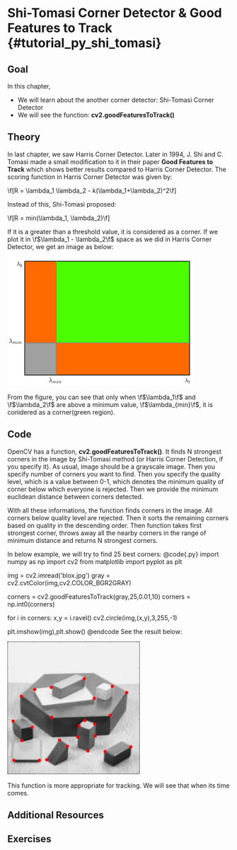 Shi-Tomasi Corner Detector & Good Features to Track {#tutorial_py_shi_tomasi}
===================================================

Goal
----

In this chapter,

-   We will learn about the another corner detector: Shi-Tomasi Corner Detector
-   We will see the function: **cv2.goodFeaturesToTrack()**

Theory
------

In last chapter, we saw Harris Corner Detector. Later in 1994, J. Shi and C. Tomasi made a small
modification to it in their paper **Good Features to Track** which shows better results compared to
Harris Corner Detector. The scoring function in Harris Corner Detector was given by:

\f[R = \lambda_1 \lambda_2 - k(\lambda_1+\lambda_2)^2\f]

Instead of this, Shi-Tomasi proposed:

\f[R = min(\lambda_1, \lambda_2)\f]

If it is a greater than a threshold value, it is considered as a corner. If we plot it in
\f$\lambda_1 - \lambda_2\f$ space as we did in Harris Corner Detector, we get an image as below:

![image](images/shitomasi_space.png)

From the figure, you can see that only when \f$\lambda_1\f$ and \f$\lambda_2\f$ are above a minimum value,
\f$\lambda_{min}\f$, it is conidered as a corner(green region).

Code
----

OpenCV has a function, **cv2.goodFeaturesToTrack()**. It finds N strongest corners in the image by Shi-Tomasi method (or Harris Corner Detection, if you specify it). As usual, image should be a grayscale image. Then you specify number of corners you want to find. Then you specify the quality
level, which is a value between 0-1, which denotes the minimum quality of corner below which everyone is rejected. Then we provide the minimum euclidean distance between corners detected.

With all these informations, the function finds corners in the image. All corners below quality level are rejected. Then it sorts the remaining corners based on quality in the descending order.
Then function takes first strongest corner, throws away all the nearby corners in the range of minimum distance and returns N strongest corners.

In below example, we will try to find 25 best corners:
@code{.py}
import numpy as np
import cv2
from matplotlib import pyplot as plt

img = cv2.imread('blox.jpg')
gray = cv2.cvtColor(img,cv2.COLOR_BGR2GRAY)

corners = cv2.goodFeaturesToTrack(gray,25,0.01,10)
corners = np.int0(corners)

for i in corners:
    x,y = i.ravel()
    cv2.circle(img,(x,y),3,255,-1)

plt.imshow(img),plt.show()
@endcode
See the result below:

![image](images/shitomasi_block1.jpg)

This function is more appropriate for tracking. We will see that when its time comes.

Additional Resources
--------------------

Exercises
---------
